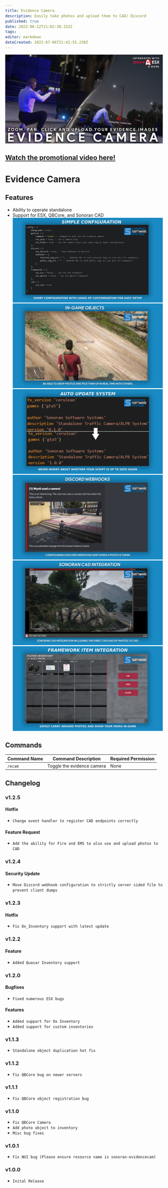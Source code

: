 ```yaml
---
title: Evidence Camera
description: Easily take photos and upload them to CAD/ Discord 
published: true
date: 2023-06-12T21:02:38.152Z
tags: 
editor: markdown
dateCreated: 2022-07-06T21:41:55.238Z
---
```


![sono_evidence_tebex_photo.png](/sono_evidence_tebex_photo.png)
## [Watch the promotional video here!](https://www.youtube.com/watch?v=jxTvYyDmJAE)
# Evidence Camera

## Features
- Ability to operate standalone
- Support for ESX, QBCore, and Sonoran CAD
![simple_e_config.png](/evidence-camera/simple_e_config.png)
![ingame_objects.png](/evidence-camera/ingame_objects.png)![auto_update.png](/evidence-camera/auto_update.png)![discord_webhooks.png](/evidence-camera/discord_webhooks.png)![cad_integration.png](/evidence-camera/cad_integration.png)![framework_item.png](/framework_item.png)
## Commands
| Command Name          | Command Description                                                                                                                         | Required Permission    |
|-----------------------|---------------------------------------------------------------------------------------------------------------------------------------------|------------------------|
| `/ecam` | Toggle the evidence camera | None |

## Changelog
### v1.2.5
#### Hotfix
- `Change event handler to register CAD endpoints correctly`
#### Feature Request
- `Add the ability for Fire and EMS to also use and upload photos to CAD`
### v1.2.4
#### Security Update
- `Move Discord webhook configuration to strictly server sided file to prevent client dumps`
### v1.2.3
#### Hotfix
- `Fix Ox_Inventory support with latest update`
### v1.2.2
#### Feature
- `Added Quasar Inventory support`
### v1.2.0
#### Bugfixes 
- `Fixed numerous ESX bugs`

#### Features 
- `Added support for Ox Inventory`
- `Added support for custom inventories`

### v1.1.3
- `Standalone object duplication hot fix`

### v1.1.2 
- `Fix QBCore bug on newer servers`

### v1.1.1
- `Fix QBCore object registration bug`

### v1.1.0
- `Fix QBCore Camera`
- `Add photo object to inventory`
- `Misc bug fixes`

### v1.0.1
- `Fix NUI bug (Please ensure resource name is sonoran-evidencecam)`

### v1.0.0

- `Inital Release`